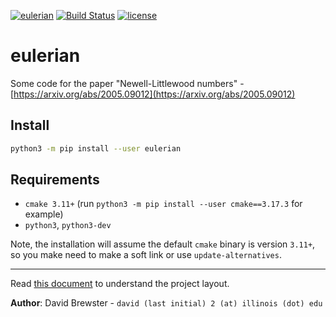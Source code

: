 [![eulerian](https://img.shields.io/pypi/v/eulerian.svg)](https://pypi.python.org/pypi/eulerian/)
[![Build Status](https://travis-ci.org/harvard-evolutionary-dynamics/eulerian.svg?branch=master)](https://travis-ci.org/harvard-evolutionary-dynamics/eulerian)
[![license](https://img.shields.io/badge/license-MIT-green)](LICENSE)

# eulerian

Some code for the paper "Newell-Littlewood numbers" - [https://arxiv.org/abs/2005.09012](https://arxiv.org/abs/2005.09012)

## Install

```bash
python3 -m pip install --user eulerian
```

## Requirements

  * `cmake 3.11+` (run `python3 -m pip install --user cmake==3.17.3` for example)
  * `python3`, `python3-dev`

Note, the installation will assume the default `cmake` binary is version `3.11+`, so you make need to make a soft link
or use `update-alternatives`.

---

Read [this document](https://cliutils.gitlab.io/modern-cmake/chapters/basics/structure.html) to understand the project
layout.

**Author**: David Brewster - `david (last initial) 2 (at) illinois (dot) edu`

